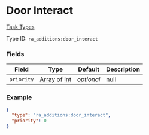 # Door Interact
[Task Types](../task_types.md)



Type ID: `ra_additions:door_interact`
### Fields
 | Field | Type | Default | Description | 
|---|---|---|---|
 | `priority` | [Array](../data_types/array.md) of [Int](../data_types/int.md) | _optional_ | null | 

### Example
```json
{
  "type": "ra_additions:door_interact",
  "priority": 0
}
```

